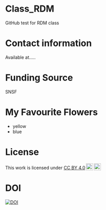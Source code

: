 # Class_RDM
GitHub test for RDM class

# Contact information

Available at.....

# Funding Source

SNSF

# My Favourite Flowers

* yellow
* blue

# License
<p xmlns:cc="http://creativecommons.org/ns#" >This work is licensed under <a href="https://creativecommons.org/licenses/by/4.0/?ref=chooser-v1" target="_blank" rel="license noopener noreferrer" style="display:inline-block;">CC BY 4.0<img style="height:22px!important;margin-left:3px;vertical-align:text-bottom;" src="https://mirrors.creativecommons.org/presskit/icons/cc.svg?ref=chooser-v1" alt=""><img style="height:22px!important;margin-left:3px;vertical-align:text-bottom;" src="https://mirrors.creativecommons.org/presskit/icons/by.svg?ref=chooser-v1" alt=""></a></p>

# DOI
<a href="https://handle.stage.datacite.org/10.5072/zenodo.181410"><img src="https://sandbox.zenodo.org/badge/947917781.svg" alt="DOI"></a>
